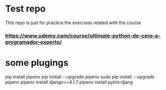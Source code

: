 # Test repo
This repo is just for practice the exercises related
with the course 
### https://www.udemy.com/course/ultimate-python-de-cero-a-programador-experto/

# some plugings
pip install pipenv
pip install --upgrade pipenv
sudo pip install --upgrade pipenv
pipenv install django==4.1.7
pipenv install pylint-djang